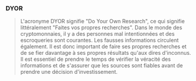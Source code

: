### DYOR

> L'acronyme DYOR signifie "Do Your Own Research", ce qui signifie littéralement "Faites vos propres recherches". Dans le monde des cryptomonnaies, il y a des personnes mal intentionnées et des escroqueries sont courantes. Les fausses informations circulent également. Il est donc important de faire ses propres recherches et de se fier davantage à ses propres résultats qu'aux dires d'inconnus. Il est essentiel de prendre le temps de vérifier la véracité des informations et de s'assurer que les sources sont fiables avant de prendre une décision d'investissement. 
